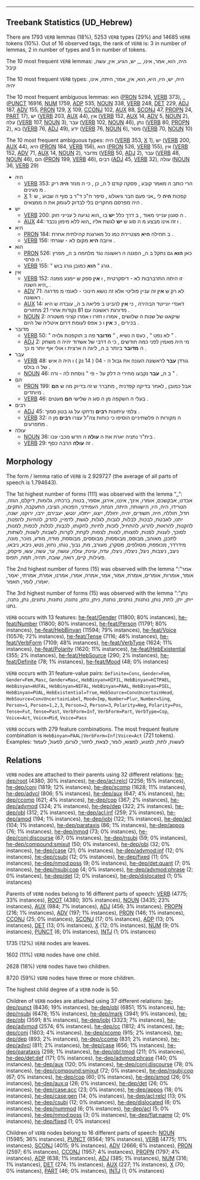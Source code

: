 

--------------------------------------------------------------------------------

## Treebank Statistics (UD_Hebrew)

There are 1793 `VERB` lemmas (18%), 5253 `VERB` types (29%) and 14685 `VERB` tokens (10%).
Out of 16 observed tags, the rank of `VERB` is: 3 in number of lemmas, 2 in number of types and 5 in number of tokens.

The 10 most frequent `VERB` lemmas: היה, הוא, אמר, אינו, _, יש, הגיע, אין, עשה, קיבל

The 10 most frequent `VERB` types:  היה, יש, היו, היא, הוא, אין, אמר, היתה, אינו, יהיה

The 10 most frequent ambiguous lemmas: הוא ([PRON]() 5294, [VERB]() 373), _ ([PUNCT]() 16916, [NUM]() 1759, [ADP]() 535, [NOUN]() 338, [VERB]() 248, [DET]() 229, [ADJ]() 187, [ADV]() 155, [PRON]() 129, [X]() 109, [CCONJ]() 102, [AUX]() 88, [SCONJ]() 47, [PROPN]() 24, [PART]() 17), יש ([VERB]() 203, [AUX]() 44), אין ([VERB]() 152, [AUX]() 14, [ADV]() 5, [NOUN]() 2), עלה ([VERB]() 107, [NOUN]() 3), עבר ([VERB]() 102, [NOUN]() 46), נתן ([VERB]() 80, [PROPN]() 2), בא ([VERB]() 76, [ADJ]() 49), ידע ([VERB]() 76, [NOUN]() 6), מסר ([VERB]() 70, [NOUN]() 10)

The 10 most frequent ambiguous types:  היה ([VERB]() 353, [X]() 1), יש ([VERB]() 200, [AUX]() 44), היא ([PRON]() 184, [VERB]() 156), הוא ([PRON]() 526, [VERB]() 155), אין ([VERB]() 152, [ADV]() 71, [AUX]() 14, [NOUN]() 2), מדובר ([VERB]() 50, [ADJ]() 2), עבר ([VERB]() 48, [NOUN]() 46), הם ([PRON]() 199, [VERB]() 46), רבים ([ADJ]() 45, [VERB]() 32), עולה ([NOUN]() 36, [VERB]() 29)


* היה
  * [VERB]() 353: הרי כותב ה מאמר קובע , פסקה קודם ל ה_ כן , כי ה מנזר <b>היה</b> ריק מ מגינים .
  * [X]() 1: קפכות <b>היה</b> לי _אני פעם חבר גיאולוג , סיפר ח"כ ד"ר ב סוף ה שבוע , ש היה מפרסם מחקרים בלי לבדוק לעומק את ה ממצאים .
* יש
  * [VERB]() 200: ה סגנון ענייני מאוד , ב דרך כלל <b>יש</b> בו _הוא נגיעה ל ענייני חוק .
  * [AUX]() 44: ו זה אינו מבצע מ ה סוג ש <b>יש</b> לגשת אליו _הוא ללא מימון נכבד .
* היא
  * [PRON]() 184: ב תחילה <b>היא</b> מצטיירת כמו כל מארגנת קהילתית אחרת .
  * [VERB]() 156: איובה <b>היא</b> מקום לא - שגרתי .
* הוא
  * [PRON]() 526: כאן <b>הוא</b> גם נתקל ב ה_ הפגנה ה ראשונה נגד מלחמה ב ה_ מפרץ ה פרסי .
  * [VERB]() 155: " גורג " <b>הוא</b> כמובן גורג בוש .
* אין
  * [VERB]() 152: זו היתה התרברבות לא - דיסקרטית , ו <b>אין</b> ספק ש יימנע ממנה _היא השנה .
  * [ADV]() 71: לא רק ש <b>אין</b> זה עניין פוליטי אלא זה נושא חינוכי - לאומי מ מדרגה ראשונה .
  * [AUX]() 14: דאנדי יונייטד הבהירה , כי <b>אין</b> להביט ב פליאה ב ה_ עובדה ש היא מדורגת ראשונה עם 81 נקודות אחרי 21 מחזורים .
  * [NOUN]() 2: שיקאגו של שנות ה שלושים , אמרו ו חזרו ו אמרו קציני משטרה בכירים , כ <b>אין</b> ו כ אפס לעומת דרום איטליה של היום .
* מדובר
  * [VERB]() 50: " לא נפט " , כעס ה נשיא , " <b>מדובר</b> פה ב תוקפנות גלויה " .
  * [ADJ]() 2: מי היה מאמין לפני כמה חודשים , כי ה דרבי של אשדוד יהיה ה משחק ה <b>מדובר</b> ביותר ב ה_ ליגה ה ארצית ו אולי אף יותר מ כך .
* עבר
  * [VERB]() 48: גורדן <b>עבר</b> לראשונה העונה את גבול ה - 04 ( 14 נק ) ו היה ה איש של ה בולס .
  * [NOUN]() 46: ב ה_ <b>עבר</b> נקבעו מחירי ה דלק על - פי " נוסחת לה - ורה " .
* הם
  * [PRON]() 199: אבל כמובן , לאחר בדיקה קפדנית , מתברר ש זה בדיוק מה ש <b>הם</b> מיוחדים .
  * [VERB]() 46: בעלי ה השקפה מן ה סוג ה שלישי <b>הם</b> מעטים .
* רבים
  * [ADJ]() 45: צלמי עיתונות <b>רבים</b> נדחקו על גג בטון סמוך .
  * [VERB]() 32: ה מקורות ה פלשתיניים הוסיפו כי כוחות צה"ל עצרו <b>רבים</b> מן ה מתפרעים .
* עולה
  * [NOUN]() 36: בית"ר נתניה יארח את ה <b>עולה</b> ה חדש מכבי עכו .
  * [VERB]() 29: זה <b>עולה</b> הרבה כסף .

## Morphology

The form / lemma ratio of `VERB` is 2.929727 (the average of all parts of speech is 1.794643).

The 1st highest number of forms (111) was observed with the lemma “_”: אבדנו, אבקשכם, אומרו, אינך, איננו, אירגן, אספר, בטוח, ברכתיו, גלומות, דיקלם, הגזה, הטרידו, היה, היו, הישוותה, היתה, הנחה, העמידני, הפכוהו, הציבו, התעקבה, התקים, חדל, חוללה, חיה, חשודים, יהיה, יחוללו, ייצגו, ייתלוו, ינטש, יעבירם, ירבו, ירוקנו, ישנה, יתנו, לאבטח, לבכות, לבלות, לגבות, לגלות, לגשת, לדמיין, להדק, להחיות, להפנות, להקנות, להראות, להרוג, להתחיל, לזכות, לחיות, לחקותו, לכבות, לכלות, לכפות, למנות, לסוכך, לענות, לפנות, לפצותו, לצוות, לצפות, לקחת, לקרות, לשבות, לשנות, לשתות, לתכנן, מאוהב, מבוסס, מבוססות, מבוססים, מבוססת, מודה, מודע, מוכר, מונה, מידרדר, מכופפת, מסולפים, מסקרן, מעורב, מת, נבוך, נגחו, נחוץ, נטש, ניבא, ניבאו, ניצב, ניצבות, ניצל, ניצלה, ניצלו, עדה, עוינת, עולה, עושה, ער, עשה, עשו, פיקפק, פעילות, קיים, רואה, שובה, תהיה, תמה, תפוס.

The 2nd highest number of forms (15) was observed with the lemma “אמר”: אומר, אומרות, אומרים, אומרת, אמור, אמר, אמרה, אמרו, אמרנו, אמרת, אמרתי, יאמר, יאמרו, לומר, תאמר.

The 3rd highest number of forms (15) was observed with the lemma “נתן”: ייתן, יתן, לתת, נותן, נותנות, נותנים, נותנת, ניתן, נתון, נתונה, נתונות, נתונים, נתן, נתנה, נתנו.

`VERB` occurs with 13 features: [he-feat/Gender]() (11800; 80% instances), [he-feat/Number]() (11800; 80% instances), [he-feat/Person]() (11791; 80% instances), [he-feat/HebBinyan]() (11594; 79% instances), [he-feat/Voice]() (10576; 72% instances), [he-feat/Tense]() (7116; 48% instances), [he-feat/VerbForm]() (7109; 48% instances), [he-feat/VerbType]() (1624; 11% instances), [he-feat/Polarity]() (1620; 11% instances), [he-feat/HebExistential]() (355; 2% instances), [he-feat/HebSource]() (290; 2% instances), [he-feat/Definite]() (78; 1% instances), [he-feat/Mood]() (48; 0% instances)

`VERB` occurs with 31 feature-value pairs: `Definite=Cons`, `Gender=Fem`, `Gender=Fem,Masc`, `Gender=Masc`, `HebBinyan=HIFIL`, `HebBinyan=HITPAEL`, `HebBinyan=HUFAL`, `HebBinyan=NIFAL`, `HebBinyan=PAAL`, `HebBinyan=PIEL`, `HebBinyan=PUAL`, `HebExistential=True`, `HebSource=ConvUncertainHead`, `HebSource=ConvUncertainLabel`, `Mood=Imp`, `Number=Plur`, `Number=Sing`, `Person=1`, `Person=1,2,3`, `Person=2`, `Person=3`, `Polarity=Neg`, `Polarity=Pos`, `Tense=Fut`, `Tense=Past`, `VerbForm=Inf`, `VerbForm=Part`, `VerbType=Cop`, `Voice=Act`, `Voice=Mid`, `Voice=Pass`

`VERB` occurs with 279 feature combinations.
The most frequent feature combination is `HebBinyan=PAAL|VerbForm=Inf|Voice=Act` (721 tokens).
Examples: לעשות, לתת, למנוע, למצוא, לומר, לצאת, לחזור, לגרום, לפעול, לעמוד


## Relations

`VERB` nodes are attached to their parents using 32 different relations: [he-dep/root]() (4380; 30% instances), [he-dep/acl:relcl]() (2256; 15% instances), [he-dep/conj]() (1819; 12% instances), [he-dep/xcomp]() (1628; 11% instances), [he-dep/advcl]() (806; 5% instances), [he-dep/aux]() (647; 4% instances), [he-dep/ccomp]() (621; 4% instances), [he-dep/cop]() (367; 2% instances), [he-dep/advmod]() (324; 2% instances), [he-dep/dep]() (322; 2% instances), [he-dep/obl]() (312; 2% instances), [he-dep/acl:inf]() (259; 2% instances), [he-dep/amod]() (194; 1% instances), [he-dep/iobj]() (122; 1% instances), [he-dep/acl]() (104; 1% instances), [he-dep/parataxis]() (86; 1% instances), [he-dep/appos]() (76; 1% instances), [he-dep/nmod]() (73; 0% instances), [he-dep/conj:discourse]() (67; 0% instances), [he-dep/nsubj]() (59; 0% instances), [he-dep/compound:smixut]() (50; 0% instances), [he-dep/obj]() (32; 0% instances), [he-dep/case]() (21; 0% instances), [he-dep/advmod:inf]() (12; 0% instances), [he-dep/csubj]() (12; 0% instances), [he-dep/fixed]() (11; 0% instances), [he-dep/nmod:poss]() (9; 0% instances), [he-dep/det:quant]() (7; 0% instances), [he-dep/nsubj:cop]() (4; 0% instances), [he-dep/advmod:phrase]() (2; 0% instances), [he-dep/det]() (2; 0% instances), [he-dep/dislocated]() (1; 0% instances)

Parents of `VERB` nodes belong to 16 different parts of speech: [VERB]() (4775; 33% instances), [ROOT]() (4380; 30% instances), [NOUN]() (3435; 23% instances), [AUX]() (984; 7% instances), [ADJ]() (456; 3% instances), [PROPN]() (216; 1% instances), [ADV]() (197; 1% instances), [PRON]() (146; 1% instances), [CCONJ]() (25; 0% instances), [SCONJ]() (17; 0% instances), [ADP]() (13; 0% instances), [DET]() (13; 0% instances), [X]() (12; 0% instances), [NUM]() (9; 0% instances), [PUNCT]() (6; 0% instances), [INTJ]() (1; 0% instances)

1735 (12%) `VERB` nodes are leaves.

1602 (11%) `VERB` nodes have one child.

2628 (18%) `VERB` nodes have two children.

8720 (59%) `VERB` nodes have three or more children.

The highest child degree of a `VERB` node is 50.

Children of `VERB` nodes are attached using 37 different relations: [he-dep/punct]() (8436; 19% instances), [he-dep/obl]() (6851; 15% instances), [he-dep/nsubj]() (6478; 15% instances), [he-dep/mark]() (3941; 9% instances), [he-dep/obj]() (3591; 8% instances), [he-dep/iobj]() (3323; 7% instances), [he-dep/advmod]() (2574; 6% instances), [he-dep/cc]() (1812; 4% instances), [he-dep/conj]() (1803; 4% instances), [he-dep/xcomp]() (915; 2% instances), [he-dep/dep]() (893; 2% instances), [he-dep/ccomp]() (831; 2% instances), [he-dep/advcl]() (811; 2% instances), [he-dep/case]() (656; 1% instances), [he-dep/parataxis]() (298; 1% instances), [he-dep/obl:tmod]() (211; 0% instances), [he-dep/det:def]() (171; 0% instances), [he-dep/advmod:phrase]() (140; 0% instances), [he-dep/aux]() (120; 0% instances), [he-dep/conj:discourse]() (78; 0% instances), [he-dep/compound:smixut]() (72; 0% instances), [he-dep/nsubj:cop]() (67; 0% instances), [he-dep/cop]() (60; 0% instances), [he-dep/amod]() (26; 0% instances), [he-dep/aux:q]() (26; 0% instances), [he-dep/det]() (26; 0% instances), [he-dep/case:acc]() (23; 0% instances), [he-dep/appos]() (18; 0% instances), [he-dep/case:gen]() (14; 0% instances), [he-dep/acl:relcl]() (13; 0% instances), [he-dep/csubj]() (12; 0% instances), [he-dep/dislocated]() (6; 0% instances), [he-dep/nummod]() (6; 0% instances), [he-dep/acl]() (5; 0% instances), [he-dep/nmod:poss]() (3; 0% instances), [he-dep/flat:name]() (2; 0% instances), [he-dep/fixed]() (1; 0% instances)

Children of `VERB` nodes belong to 16 different parts of speech: [NOUN]() (15985; 36% instances), [PUNCT]() (8564; 19% instances), [VERB]() (4775; 11% instances), [SCONJ]() (4015; 9% instances), [ADV]() (2666; 6% instances), [PRON]() (2597; 6% instances), [CCONJ]() (1957; 4% instances), [PROPN]() (1797; 4% instances), [ADP]() (638; 1% instances), [ADJ]() (385; 1% instances), [NUM]() (316; 1% instances), [DET]() (274; 1% instances), [AUX]() (227; 1% instances), [X]() (70; 0% instances), [PART]() (46; 0% instances), [INTJ]() (1; 0% instances)

